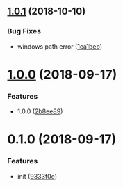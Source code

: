 <a name="1.0.1"></a>
## [1.0.1](https://github.com/hubcarl/vue-entry-loader/compare/1.0.0...1.0.1) (2018-10-10)


### Bug Fixes

* windows path error ([1ca1beb](https://github.com/hubcarl/vue-entry-loader/commit/1ca1beb))



<a name="1.0.0"></a>
# [1.0.0](https://github.com/hubcarl/vue-entry-loader/compare/0.1.0...1.0.0) (2018-09-17)


### Features

* 1.0.0 ([2b8ee89](https://github.com/hubcarl/vue-entry-loader/commit/2b8ee89))



<a name="0.1.0"></a>
# 0.1.0 (2018-09-17)


### Features

* init ([9333f0e](https://github.com/hubcarl/vue-entry-loader/commit/9333f0e))



